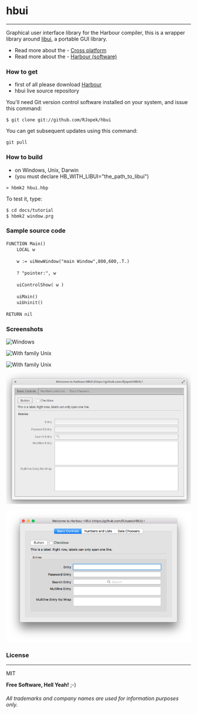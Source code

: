 # **hbui**
---
Graphical user interface library for the Harbour compiler, this is a wrapper library around [libui](https://github.com/andlabs/libui), a portable GUI library.

- Read more about the - [Cross platform](https://en.wikipedia.org/wiki/Cross-platform)
- Read more about the - [Harbour (software)](https://en.wikipedia.org/wiki/Harbour_(software))

### How to get
- first of all please download [Harbour](https://github.com/harbour/core)
- hbui live source repository

You'll need Git version control software installed on your system, and issue this command:
```
$ git clone git://github.com/RJopek/hbui
```
You can get subsequent updates using this command:

```
git pull
```

### How to build
- on Windows, Unix, Darwin
- (you must declare HB_WITH_LIBUI="the_path_to_libui")

```
> hbmk2 hbui.hbp
```
To test it, type:
```
$ cd docs/tutorial
$ hbmk2 window.prg
```

### Sample source code
```
FUNCTION Main()
    LOCAL w

    w := uiNewWindow("main Window",800,600,.T.)

    ? "pointer:", w

    uiControlShow( w )

    uiMain()
    uiUninit()

RETURN nil
```

### Screenshots
![Windows](docs/tutorial/window_window.png "Windows 10 desktop")

![With family Unix](docs/tutorial/window_freebsd.png "With family Unix FreeBSD desktop MATE, based on GNOME 2.32.")

![With family Unix](docs/tutorial/window_solaris.png "With family Unix Oracle Solaris desktop, based on GNOME 2.30.")

![GNU/Linux](docs/tutorial/window_elementary.png "With family Linux Elementary desktop Pantheon, based on GNOME")

![OS X](docs/tutorial/window_darwin.png "Desktop Aqua in OS X")

### License
---
MIT

**Free Software, Hell Yeah!** ;-)

###### All trademarks and company names are used for information purposes only.
